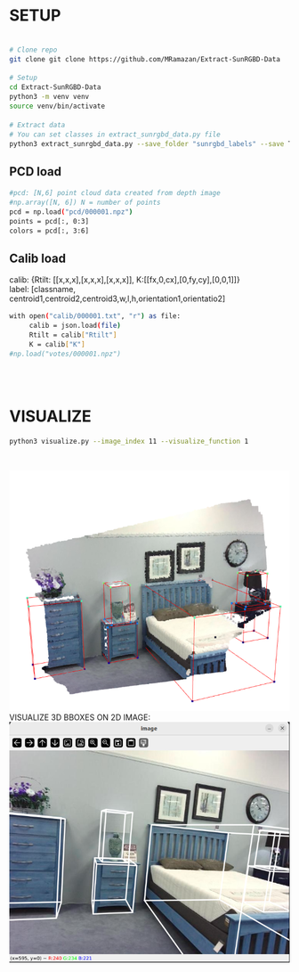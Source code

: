 # SETUP

```bash

# Clone repo 
git clone git clone https://github.com/MRamazan/Extract-SunRGBD-Data

# Setup
cd Extract-SunRGBD-Data
python3 -m venv venv
source venv/bin/activate

# Extract data
# You can set classes in extract_sunrgbd_data.py file
python3 extract_sunrgbd_data.py --save_folder "sunrgbd_labels" --save True --save_imgs True --save_pcd True --save_votes False --sample_point_count 100000

```

## PCD load

```bash 
#pcd: [N,6] point cloud data created from depth image 
#np.array([N, 6]) N = number of points 
pcd = np.load("pcd/000001.npz") 
points = pcd[:, 0:3] 
colors = pcd[:, 3:6]
```


## Calib load

calib: {Rtilt: [[x,x,x],[x,x,x],[x,x,x]], K:[[fx,0,cx],[0,fy,cy],[0,0,1]]}    <br> 
label: [classname, centroid1,centroid2,centroid3,w,l,h,orientation1,orientatio2]
```bash 
with open("calib/000001.txt", "r") as file:
     calib = json.load(file)
     Rtilt = calib["Rtilt"]
     K = calib["K"]
#np.load("votes/000001.npz")
```
<br><br>

# VISUALIZE

```bash
python3 visualize.py --image_index 11 --visualize_function 1
```

<br>

![](example_imgs/pcd.png)<br>
VISUALIZE 3D BBOXES ON 2D IMAGE:<br>
![](example_imgs/3dbboxes_on_2d_image.png)

